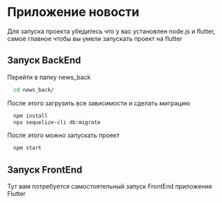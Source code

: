 
# Приложение новости

Для запуска проекта убедитесь что у вас установлен node.js и flutter, самое главное чтобы вы умели запускать проект на flutter


## Запуск BackEnd

Перейти в папку news_back

```bash
  cd news_back/
```
После этого загрузить все зависимости и сделать миграцию

```bash
  npm install
  npx sequelize-cli db:migrate
```
После этого можно запускать проект

```bash
  npm start
```

## Запуск FrontEnd

Тут вам потребуется самостоятельный запуск FrontEnd приложения Flutter
